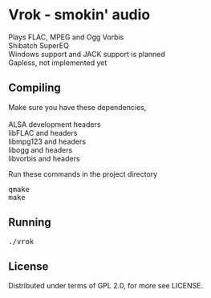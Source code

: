Vrok - smokin' audio
======================

Plays FLAC, MPEG and Ogg Vorbis<br>
Shibatch SuperEQ<br>
Windows support and JACK support is planned<br>
Gapless, not implemented yet<br>

Compiling
---------

Make sure you have these dependencies,<br>
<br>
ALSA development headers<br>
libFLAC and headers<br>
libmpg123 and headers<br>
libogg and headers<br>
libvorbis and headers<br>

Run these commands in the project directory

<pre>
qmake
make
</pre>

Running
-------
<pre>
./vrok
</pre>

License
-------

Distributed under terms of GPL 2.0, for more see LICENSE.
